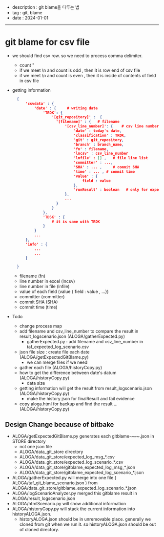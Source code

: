 
- description : git blame을 다루는 법
- tag : git, blame
- date : 2024-01-01

----------------------------------

# git blame for csv file
- we should find csv row. so we need to process comma delimiter.
  - count "
  - if we meet \n and count is odd , then it is row end of csv file
  - if we meet \n and count is even , then it is inside of contents of field in csv file
- getting information
  ```json
    {
        'csvdata' : {
            'date' : {     # writing date
                'TRDK': {
                    '[git_repository]' :  {
                      '[filename]' : {   # filename
                          '[csv_line_number]': {    # csv line number
                              'date' : today's date,
                              'classification' : TRDK,
                              'git' : git_repository,
                              'branch' : branch_name,
                              'fn' : filename,
                              'lncsv' : csv_line_number
                              'lnfile' : [] ,   # file line list
                              'committer' : ...,
                              'SHA' : ... ,     # commit SHA  
                              'time' : ... , # commit time
                              'value' : {
                                  field : value
                              },
                              'runResult' : boolean   # only for expected_log_scenario
                          },
                          ...
                      }
                    }
                },
                'TDSK' : {
                    # it is same with TRDK
                }
            }
            ...
        },
        'info' : {
            ...
            ...
        }

    }
  ```
  - filename  (fn)
  - line number in excel (lncsv)
  - line number in file (lnfile)
  - value of each field (value { field : value , ...})
  - committer (committer)
  - commit SHA (SHA)
  - commit time (time)

- Todo
  - change process map
  - add filename and csv_line_number to compare the result in result_logscenario.json (ALOGA/gatherExpected.py)
    - gatherExpected.py : add filename and csv_line_number in taf_expected_log_scenario.csv
  - json file size : create file each date (ALOGA/getExpectedGitBlame.py)
    - we can merge files if we need
  - gather each file  (ALOGA/historyCopy.py)
  - how to get the difference between date's datum (ALOGA/historyCopy.py)
    - data size
  - getting information will get the result from result_logscenario.json (ALOGA/historyCopy.py)
    - make the history json for finalResult and fail evidence
  - copy aloga.html for backup and find the result ... (ALOGA/historyCopy.py)

## Design Change because of bitbake
- ALOGA/getExpectedGitBlame.py generates each gitblame-~~~.json in STORE directory
	- not one json file
	- ALOGA/data_git_store directory
  	- ALOGA/data_git_store/expected_log_msg_*.csv
    - ALOGA/data_git_store/expected_log_scenario_*.csv
    - ALOGA/data_git_store/gitblame_expected_log_msg_*.json
    - ALOGA/data_git_store/gitblame_expected_log_scenario_*.json
- ALOGA/gatherExpected.py will merge into one file ( ALOGA/taf_git_blame_scenario.json ) from ALOGA/data_git_store/gitblame_expected_log_scenario_*.json
- ALOGA/logScenarioAnalyzer.py merged this gitblame result in ALOGA/result_logscenario.json
- ALOGA/htmlScenario.py will show additional information
- ALOGA/historyCopy.py will stack the current information into historyALOGA.json.
  - historyALOGA.json should be in unremovable place.  generally we cloned from git when we run it. so historyALOGA.json should be out of cloned directory.

